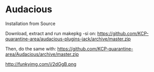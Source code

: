 # Audacious


Installation from Source

Download, extract and run makepkg -si on: 
https://github.com/KCP-quarantine-area/audacious-plugins-jack/archive/master.zip

Then, do the same with: https://github.com/KCP-quarantine-area/Audacious/archive/master.zip

http://funkyimg.com/i/2dGgB.png
